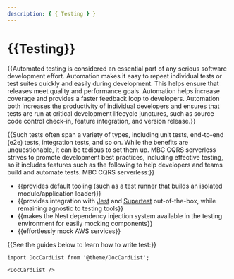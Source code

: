 ```yaml
---
description: { { Testing } }
---
```


# {{Testing}}

{{Automated testing is considered an essential part of any serious software development effort. Automation makes it easy to repeat individual tests or test suites quickly and easily during development. This helps ensure that releases meet quality and performance goals. Automation helps increase coverage and provides a faster feedback loop to developers. Automation both increases the productivity of individual developers and ensures that tests are run at critical development lifecycle junctures, such as source code control check-in, feature integration, and version release.}}

{{Such tests often span a variety of types, including unit tests, end-to-end (e2e) tests, integration tests, and so on. While the benefits are unquestionable, it can be tedious to set them up. MBC CQRS serverless strives to promote development best practices, including effective testing, so it includes features such as the following to help developers and teams build and automate tests. MBC CQRS serverless:}}

- {{provides default tooling (such as a test runner that builds an isolated module/application loader)}}
- {{provides integration with [Jest](https://github.com/facebook/jest) and [Supertest](https://github.com/ladjs/supertest) out-of-the-box, while remaining agnostic to testing tools}}
- {{makes the Nest dependency injection system available in the testing environment for easily mocking components}}
- {{effortlessly mock AWS services}}

{{See the guides below to learn how to write test:}}

```mdx-code-block
import DocCardList from '@theme/DocCardList';

<DocCardList />
```
